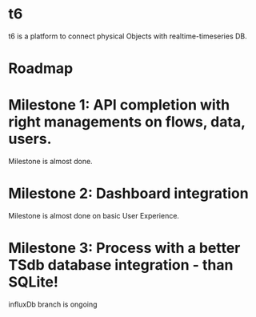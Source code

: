 t6
===========================
t6 is a platform to connect physical Objects with realtime-timeseries DB.

Roadmap
===========================
# Milestone 1: API completion with right managements on flows, data, users.
Milestone is almost done.

# Milestone 2: Dashboard integration
Milestone is almost done on basic User Experience.

# Milestone 3: Process with a better TSdb database integration - than SQLite!
influxDb branch is ongoing
